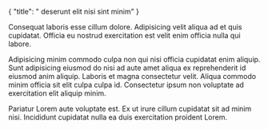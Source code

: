 {
  "title": " deserunt elit nisi sint minim"
}

Consequat laboris esse cillum dolore. Adipisicing velit aliqua ad et quis cupidatat. Officia eu nostrud exercitation est velit enim officia nulla qui labore.

Adipisicing minim commodo culpa non qui nisi officia cupidatat enim aliquip. Sunt adipisicing eiusmod do nisi ad aute amet aliqua ex reprehenderit id eiusmod anim aliquip. Laboris et magna consectetur velit. Aliqua commodo minim officia sit elit culpa culpa id. Consectetur ipsum non voluptate ad exercitation elit aliquip minim.

Pariatur Lorem aute voluptate est. Ex ut irure cillum cupidatat sit ad minim nisi. Incididunt cupidatat nulla ea duis exercitation proident Lorem.